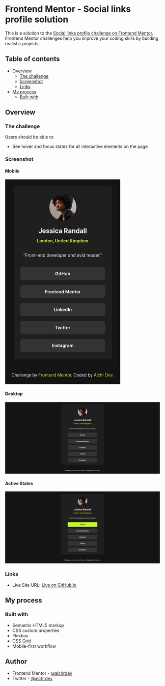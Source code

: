 # Frontend Mentor - Social links profile solution

This is a solution to the [Social links profile challenge on Frontend Mentor](https://www.frontendmentor.io/challenges/social-links-profile-UG32l9m6dQ). Frontend Mentor challenges help you improve your coding skills by building realistic projects.

## Table of contents

- [Overview](#overview)
  - [The challenge](#the-challenge)
  - [Screenshot](#screenshot)
  - [Links](#links)
- [My process](#my-process)
  - [Built with](#built-with)

## Overview

### The challenge

Users should be able to:

- See hover and focus states for all interactive elements on the page

### Screenshot

#### Mobile

![Screen Mobile](./assets/images/screen-mobile.png)

#### Desktop

![Screen Desktop](./assets/images/screen-desktop.png)

#### Active States

![Screen Desktop - Active States](./assets/images/screen-active-state.png)

### Links

- Live Site URL: [Live on GitHub.io](https://alchrdev.github.io/social-links-profile/)

## My process

### Built with

- Semantic HTML5 markup
- CSS custom properties
- Flexbox
- CSS Grid
- Mobile-first workflow

## Author

- Frontend Mentor - [@alchrdev](https://www.frontendmentor.io/profile/alchrdev)
- Twitter - [@alchrdev](https://www.twitter.com/alchrdev)
